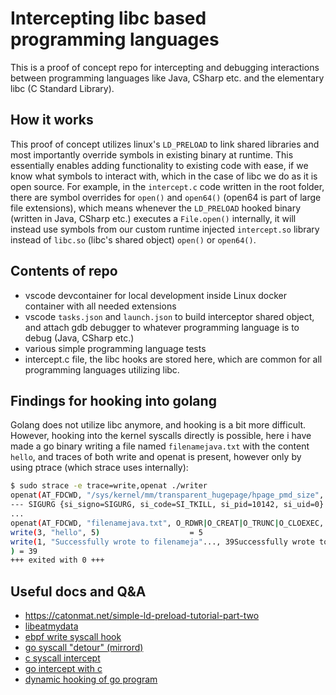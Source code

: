 # Intercepting libc based programming languages

This is a proof of concept repo for intercepting and debugging interactions between programming languages like Java, CSharp etc. and the elementary libc (C Standard Library).

## How it works
This proof of concept utilizes linux's `LD_PRELOAD` to link shared libraries and most importantly override symbols in existing binary at runtime. This essentially enables adding functionality to existing code with ease, if we know what symbols to interact with, which in the case of libc we do as it is open source.
For example, in the `intercept.c` code written in the root folder, there are symbol overrides for `open()` and `open64()` (open64 is part of large file extensions), which means whenever the `LD_PRELOAD` hooked binary (written in Java, CSharp etc.) executes a `File.open()` internally, it will instead use symbols from our custom runtime injected `intercept.so` library instead of `libc.so` (libc's shared object) `open()` or `open64()`.

## Contents of repo
 - vscode devcontainer for local development inside Linux docker container with all needed extensions
 - vscode `tasks.json` and `launch.json` to build interceptor shared object, and attach gdb debugger to whatever programming language is to debug (Java, CSharp etc.)
 - various simple programming language tests
 - intercept.c file, the libc hooks are stored here, which are common for all programming languages utilizing libc.


## Findings for hooking into golang
Golang does not utilize libc anymore, and hooking is a bit more difficult. 
However, hooking into the kernel syscalls directly is possible, here i have made a go binary writing a file named `filenamejava.txt` with the content `hello`, 
and traces of both write and openat is present, however only by using ptrace (which strace uses internally):
```bash
$ sudo strace -e trace=write,openat ./writer 
openat(AT_FDCWD, "/sys/kernel/mm/transparent_hugepage/hpage_pmd_size", O_RDONLY) = 3
--- SIGURG {si_signo=SIGURG, si_code=SI_TKILL, si_pid=10142, si_uid=0} ---
...
openat(AT_FDCWD, "filenamejava.txt", O_RDWR|O_CREAT|O_TRUNC|O_CLOEXEC, 0666) = 3
write(3, "hello", 5)                    = 5 
write(1, "Successfully wrote to filenameja"..., 39Successfully wrote to filenamejava.txt
) = 39
+++ exited with 0 +++

```

## Useful docs and Q&A
 - https://catonmat.net/simple-ld-preload-tutorial-part-two
 - [libeatmydata](https://github.com/stewartsmith/libeatmydata)
 - [ebpf write syscall hook](https://github.com/vishen/bpf-writesnoop/tree/master)
 - [go syscall "detour" (mirrord)](https://github.com/metalbear-co/mirrord/blob/main/mirrord/layer/src/go/linux_x64.rs)
 - [c syscall intercept](https://github.com/pmem/syscall_intercept)
 - [go intercept with c](https://notes.eatonphil.com/2023-10-01-intercepting-and-modifying-linux-system-calls-with-ptrace.html)
 - [dynamic hooking of go program](https://blog.quarkslab.com/lets-go-into-the-rabbit-hole-part-1-the-challenges-of-dynamically-hooking-golang-program.html)
